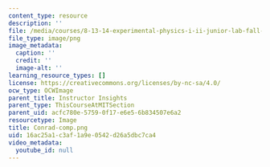 ```yaml
---
content_type: resource
description: ''
file: /media/courses/8-13-14-experimental-physics-i-ii-junior-lab-fall-2016-spring-2017/16ac25a1c3af1a9e0542d26a5dbc7ca4_Conrad-comp.png
file_type: image/png
image_metadata:
  caption: ''
  credit: ''
  image-alt: ''
learning_resource_types: []
license: https://creativecommons.org/licenses/by-nc-sa/4.0/
ocw_type: OCWImage
parent_title: Instructor Insights
parent_type: ThisCourseAtMITSection
parent_uid: acfc780e-5759-0f17-e6e5-6b834507e6a2
resourcetype: Image
title: Conrad-comp.png
uid: 16ac25a1-c3af-1a9e-0542-d26a5dbc7ca4
video_metadata:
  youtube_id: null
---
```

